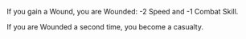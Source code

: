If you gain a Wound, you are Wounded: -2 Speed and -1 Combat Skill.

If you are Wounded a second time, you become a casualty.
